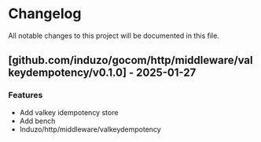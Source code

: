 # Changelog

All notable changes to this project will be documented in this file.

## [github.com/induzo/gocom/http/middleware/valkeydempotency/v0.1.0] - 2025-01-27

### Features

- Add valkey idempotency store
- Add bench
- Induzo/http/middleware/valkeydempotency

<!-- generated by git-cliff -->
